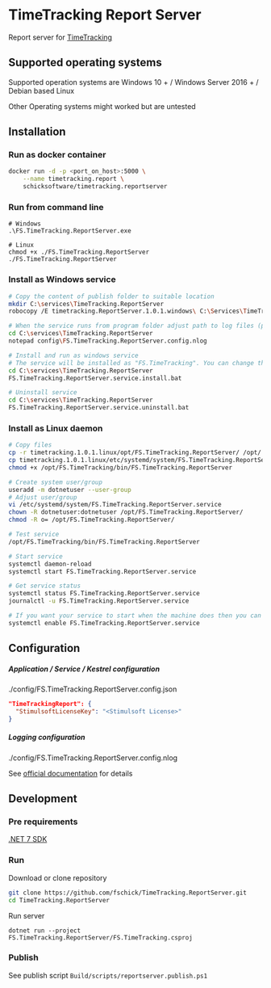 # TimeTracking Report Server

Report server for [TimeTracking](https://github.com/fschick/TimeTracking)

## Supported operating systems

Supported operation systems are Windows 10 + / Windows Server 2016 + / Debian based Linux

Other Operating systems might worked but are untested

## Installation

### Run as docker container

```bash
docker run -d -p <port_on_host>:5000 \
	--name timetracking.report \
	schicksoftware/timetracking.reportserver
```

### Run from command line

```shell
# Windows
.\FS.TimeTracking.ReportServer.exe

# Linux
chmod +x ./FS.TimeTracking.ReportServer
./FS.TimeTracking.ReportServer
```

### Install as Windows service

```bash
# Copy the content of publish folder to suitable location
mkdir C:\services\TimeTracking.ReportServer
robocopy /E timetracking.ReportServer.1.0.1.windows\ C:\Services\TimeTracking.ReportServer

# When the service runs from program folder adjust path to log files (programm folder isn't writeable!)
cd C:\services\TimeTracking.ReportServer
notepad config\FS.TimeTracking.ReportServer.config.nlog

# Install and run as windows service
# The service will be installed as "FS.TimeTracking". You can change the name in the .bat file
cd C:\services\TimeTracking.ReportServer
FS.TimeTracking.ReportServer.service.install.bat

# Uninstall service
cd C:\services\TimeTracking.ReportServer
FS.TimeTracking.ReportServer.service.uninstall.bat
```

### Install as Linux daemon

```bash
# Copy files
cp -r timetracking.1.0.1.linux/opt/FS.TimeTracking.ReportServer/ /opt/
cp timetracking.1.0.1.linux/etc/systemd/system/FS.TimeTracking.ReportServer.service.template /etc/systemd/system/FS.TimeTracking.ReportServer.service
chmod +x /opt/FS.TimeTracking/bin/FS.TimeTracking.ReportServer

# Create system user/group
useradd -m dotnetuser --user-group
# Adjust user/group
vi /etc/systemd/system/FS.TimeTracking.ReportServer.service
chown -R dotnetuser:dotnetuser /opt/FS.TimeTracking.ReportServer/
chmod -R o= /opt/FS.TimeTracking.ReportServer/

# Test service
/opt/FS.TimeTracking/bin/FS.TimeTracking.ReportServer

# Start service
systemctl daemon-reload
systemctl start FS.TimeTracking.ReportServer.service

# Get service status
systemctl status FS.TimeTracking.ReportServer.service
journalctl -u FS.TimeTracking.ReportServer.service

# If you want your service to start when the machine does then you can use
systemctl enable FS.TimeTracking.ReportServer.service
```

## Configuration

##### Application / Service / Kestrel configuration

./config/FS.TimeTracking.ReportServer.config.json

```json
"TimeTrackingReport": {
  "StimulsoftLicenseKey": "<Stimulsoft License>"
}
```

##### Logging configuration

./config/FS.TimeTracking.ReportServer.config.nlog

See [official documentation](https://github.com/nlog/nlog/wiki/Configuration-file) for details

## Development

### Pre requirements

[.NET 7 SDK](https://dotnet.microsoft.com/en-us/download)

### Run

Download or clone repository

```bash
git clone https://github.com/fschick/TimeTracking.ReportServer.git
cd TimeTracking.ReportServer
```

Run server

```
dotnet run --project FS.TimeTracking.ReportServer/FS.TimeTracking.csproj
```

### Publish

See publish script `Build/scripts/reportserver.publish.ps1`

